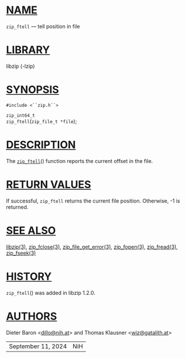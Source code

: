# [NAME](#NAME)

`zip_ftell` — tell position in file

# [LIBRARY](#LIBRARY)

libzip (-lzip)

# [SYNOPSIS](#SYNOPSIS)

`#include <``zip.h``>`

`zip_int64_t`  
`zip_ftell`(`zip_file_t *file`);

# [DESCRIPTION](#DESCRIPTION)

The [`zip_ftell`](#zip_ftell)() function reports the current offset in
the file.

# [RETURN VALUES](#RETURN_VALUES)

If successful, `zip_ftell` returns the current file position. Otherwise,
-1 is returned.

# [SEE ALSO](#SEE_ALSO)

[libzip(3)](libzip.md), [zip_fclose(3)](zip_fclose.md),
[zip_file_get_error(3)](zip_file_get_error.md),
[zip_fopen(3)](zip_fopen.md), [zip_fread(3)](zip_fread.md),
[zip_fseek(3)](zip_fseek.md)

# [HISTORY](#HISTORY)

`zip_ftell`() was added in libzip 1.2.0.

# [AUTHORS](#AUTHORS)

Dieter Baron \<[dillo@nih.at](mailto:dillo@nih.at)\> and Thomas Klausner
\<[wiz@gatalith.at](mailto:wiz@gatalith.at)\>

|                    |     |
|--------------------|-----|
| September 11, 2024 | NiH |
